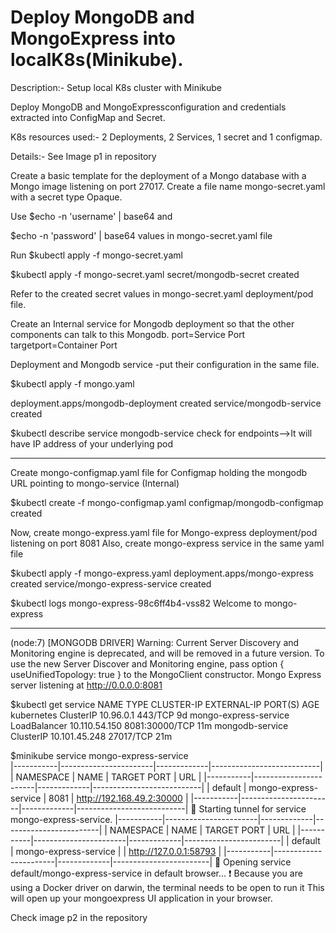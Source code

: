 # Deploy MongoDB and MongoExpress into localK8s(Minikube).


Description:- Setup local K8s cluster with Minikube

Deploy MongoDB and MongoExpressconfiguration and credentials extracted into ConfigMap and Secret.

K8s resources used:- 2 Deployments, 2 Services, 1 secret and 1 configmap.

Details:- See Image p1 in repository

Create a basic template for the deployment of a Mongo database with a Mongo image listening on port 27017.
Create a file name mongo-secret.yaml with a secret type Opaque. 

Use $echo -n 'username' | base64 and

$echo -n 'password' | base64 values in mongo-secret.yaml file

Run $kubectl apply -f mongo-secret.yaml

 $kubectl apply -f mongo-secret.yaml
 secret/mongodb-secret created

Refer to the created secret values in mongo-secret.yaml deployment/pod file.

Create an Internal service for Mongodb deployment so that the other components can talk to this Mongodb.
port=Service Port
targetport=Container Port

Deployment and Mongodb service -put their configuration in the same file.

$kubectl apply -f mongo.yaml

deployment.apps/mongodb-deployment created
service/mongodb-service created

$kubectl describe service mongodb-service
check for endpoints-->It will have IP address of your underlying pod

--------------------------------------------------------------------------------------------
Create mongo-configmap.yaml file for Configmap holding the mongodb URL pointing to mongo-service (Internal)

$kubectl create -f mongo-configmap.yaml
configmap/mongodb-configmap created

Now, create mongo-express.yaml file for Mongo-express deployment/pod listening on port 8081
Also, create mongo-express service in the same yaml file

$kubectl apply -f mongo-express.yaml
deployment.apps/mongo-express created
service/mongo-express-service created

$kubectl logs mongo-express-98c6ff4b4-vss82
Welcome to mongo-express

------------------------


(node:7) [MONGODB DRIVER] Warning: Current Server Discovery and Monitoring engine is deprecated, and will be removed in a future version. To use the new Server Discover and Monitoring engine, pass option { useUnifiedTopology: true } to the MongoClient constructor.
Mongo Express server listening at http://0.0.0.0:8081

$kubectl get service
NAME                    TYPE           CLUSTER-IP      EXTERNAL-IP   PORT(S)          AGE
kubernetes              ClusterIP      10.96.0.1       <none>        443/TCP          9d
mongo-express-service   LoadBalancer   10.110.54.150   <pending>     8081:30000/TCP   11m
mongodb-service         ClusterIP      10.101.45.248   <none>        27017/TCP        21m


$minikube service mongo-express-service  
|-----------|-----------------------|-------------|---------------------------|
| NAMESPACE |         NAME          | TARGET PORT |            URL            |
|-----------|-----------------------|-------------|---------------------------|
| default   | mongo-express-service |        8081 | http://192.168.49.2:30000 |
|-----------|-----------------------|-------------|---------------------------|
🏃  Starting tunnel for service mongo-express-service.
|-----------|-----------------------|-------------|------------------------|
| NAMESPACE |         NAME          | TARGET PORT |          URL           |
|-----------|-----------------------|-------------|------------------------|
| default   | mongo-express-service |             | http://127.0.0.1:58793 |
|-----------|-----------------------|-------------|------------------------|
🎉  Opening service default/mongo-express-service in default browser...
❗  Because you are using a Docker driver on darwin, the terminal needs to be open to run it
This will open up your mongoexpress UI application in your browser.

Check image p2 in the repository

